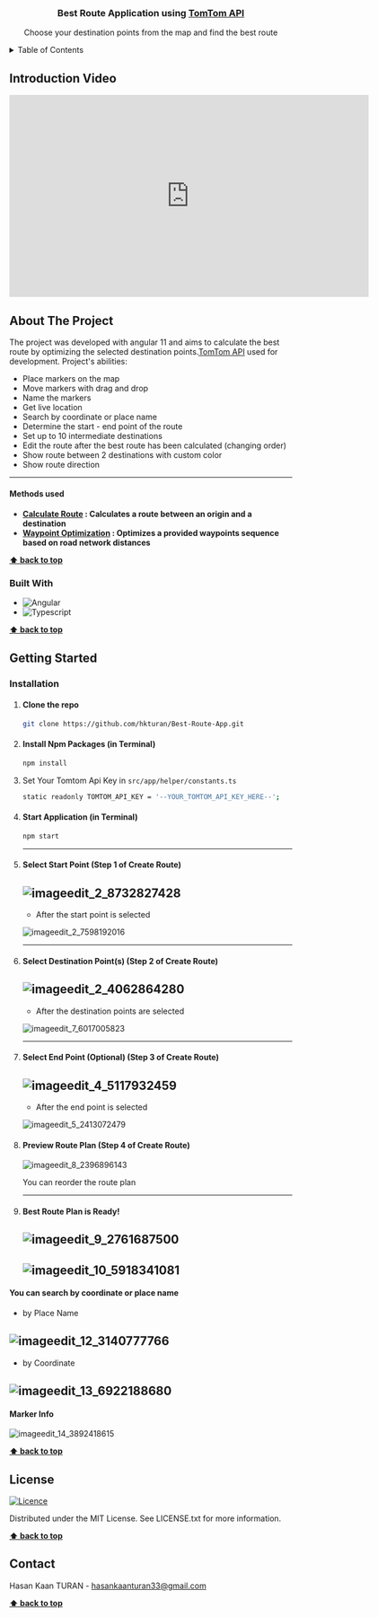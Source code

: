 <!-- PROJECT LOGO -->
<br />
<div align="center">

<h3 align="center">Best Route Application using <a href="https://www.tomtom.com/products/maps-navigation-apis-sdks/">TomTom API</a></h3>

  <p align="center">
    Choose your destination points from the map and find the best route
    <br />
    
  </p>
</div>

<!-- TABLE OF CONTENTS -->
<details>
  <summary>Table of Contents</summary>
  <ol>
    <li><a href="#introduction-video">Introduction Video</a></li>
    <li><a href="#video-part-2">Video Part-2</a></li>
    <li>
      <a href="#about-the-project">About The Project</a>
      <ul>
        <li><a href="#built-with">Built With</a></li>
      </ul>
    </li>
    <li>
      <a href="#getting-started">Getting Started</a>
      <ul>
        <li><a href="#installation">Installation</a>
        </li>
      </ul>
    </li>
    <li><a href="#license">License</a></li>
    <li><a href="#contact">Contact</a></li>
  </ol>
</details>


## Introduction Video

<iframe title="vimeo-player" src="https://player.vimeo.com/video/765251253?h=47c27a159e" width="640" height="360" frameborder="0" allowfullscreen></iframe>


<!-- ABOUT THE PROJECT -->
## About The Project

The project was developed with angular 11 and aims to calculate the best route by optimizing the selected destination points.<a href="https://www.tomtom.com/products/maps-navigation-apis-sdks/">TomTom API</a> used for development. Project's abilities:

* Place markers on the map
* Move markers with drag and drop
* Name the markers
* Get live location
* Search by coordinate or place name
* Determine the start - end point of the route
* Set up to 10 intermediate destinations
* Edit the route after the best route has been calculated (changing order)
* Show route between 2 destinations with custom color
* Show route direction

---
<h4>Methods used<h4>
  
* <a href="https://developer.tomtom.com/routing-api/documentation/routing/calculate-route">Calculate Route</a> : Calculates a route between an origin and a destination
* <a href="https://developer.tomtom.com/routing-api/documentation/waypoint-optimization/waypoint-optimization">Waypoint Optimization</a> : Optimizes a provided waypoints sequence based on road network distances
  

**[⬆ back to top](#readme-top)**

### Built With

* ![Angular](https://badges.aleen42.com/src/angular.svg) 
* ![Typescript](https://badges.aleen42.com/src/typescript.svg) 

**[⬆ back to top](#readme-top)**

<!-- GETTING STARTED -->
## Getting Started

### Installation

1. <h4>Clone the repo</h4>

   ```sh
   git clone https://github.com/hkturan/Best-Route-App.git
   ```
2. <h4>Install Npm Packages (in Terminal)</h4>

   ```sh
   npm install
   ```
3. Set Your Tomtom Api Key in `src/app/helper/constants.ts`

   ```sh
   static readonly TOMTOM_API_KEY = '--YOUR_TOMTOM_API_KEY_HERE--';
   ```
   

3. <h4>Start Application (in Terminal)</h4>

   ```sh
   npm start
   ```
   ---
4. <h4>Select Start Point (Step 1 of Create Route)</h4>
   
   ![imageedit_2_8732827428](https://user-images.githubusercontent.com/25109457/198829861-30a9b541-89ba-4edb-80d0-125e63218be7.png)
   ---
   * <p>After the start point is selected</p>
   ![imageedit_2_7598192016](https://user-images.githubusercontent.com/25109457/198830051-af4462fe-20cf-4ff8-adda-d4c71b3131fb.png)
   
   ---
5. <h4>Select Destination Point(s) (Step 2 of Create Route)</h4>

   ![imageedit_2_4062864280](https://user-images.githubusercontent.com/25109457/198830629-ffa47fa4-3c16-4064-bf78-770b614d4e1c.png)
   ---
   * <p>After the destination points are selected</p>
   ![imageedit_7_6017005823](https://user-images.githubusercontent.com/25109457/198831979-e5efceab-187e-4406-9b40-ec2d6a944a6a.png)
   
   ---
6. <h4>Select End Point (Optional) (Step 3 of Create Route)</h4>

   ![imageedit_4_5117932459](https://user-images.githubusercontent.com/25109457/198831656-45d12e91-4480-49a2-8fcb-ea06f0e195e2.png)
   ---
   * <p>After the end point is selected</p>
   ![imageedit_5_2413072479](https://user-images.githubusercontent.com/25109457/198831659-e942f4d4-53e2-4766-8278-8e105e118fd1.png)
   
7. <h4>Preview Route Plan (Step 4 of Create Route)</h4>

   ![imageedit_8_2396896143](https://user-images.githubusercontent.com/25109457/198832035-b93d4f61-2289-42d5-b9df-12335bbb4f03.png)
   
   You can reorder the route plan
   
   ---
8. <h4> Best Route Plan is Ready!</h4>

   ![imageedit_9_2761687500](https://user-images.githubusercontent.com/25109457/198832267-1385f045-d57a-4811-a5d7-30320d867944.png)
   ---
   ![imageedit_10_5918341081](https://user-images.githubusercontent.com/25109457/198832268-c43982bc-16a5-4d5f-bb76-5b7615bccf62.png)
   ---

<h4>You can search by coordinate or place name</h4>

* <p>by Place Name</p>
![imageedit_12_3140777766](https://user-images.githubusercontent.com/25109457/198832548-6bb80c7b-10da-4ec0-87af-9a533ea41ab1.png)
---
* <p>by Coordinate</p>
![imageedit_13_6922188680](https://user-images.githubusercontent.com/25109457/198832550-83d3796c-5cc8-4330-8b94-2c0c55d15c20.png)
---

<h4>Marker Info</h4>

![imageedit_14_3892418615](https://user-images.githubusercontent.com/25109457/198832698-b5c1fbfe-8f1b-4b28-80e7-f0fd2aa4d998.png)

**[⬆ back to top](#readme-top)**

## License

[![Licence](https://img.shields.io/github/license/Ileriayo/markdown-badges?style=for-the-badge)](./LICENSE)

Distributed under the MIT License. See LICENSE.txt for more information.

**[⬆ back to top](#readme-top)**

<!-- CONTACT -->
## Contact

Hasan Kaan TURAN  - hasankaanturan33@gmail.com

**[⬆ back to top](#readme-top)**
